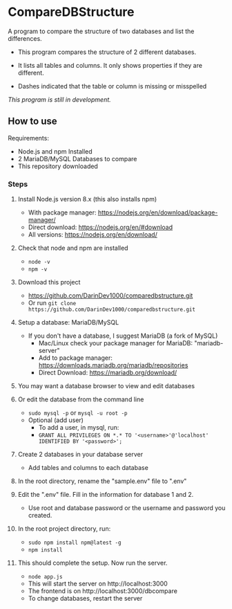 # CompareDBStructure

A program to compare the structure of two databases and list the differences.


  * This program compares the structure of 2 different databases.

  * It lists all tables and columns.  It only shows properties if they are different.

  * Dashes indicated that the table or column is missing or misspelled

*This program is still in development.*

## How to use

Requirements:

* Node.js and npm Installed
* 2 MariaDB/MySQL Databases to compare
* This repository downloaded

### Steps

1. Install Node.js version 8.x (this also installs npm)
    * With package manager: https://nodejs.org/en/download/package-manager/
    * Direct download: https://nodejs.org/en/#download
    * All versions: https://nodejs.org/en/download/

2. Check that node and npm are installed
    * `node -v`
    * `npm -v`

3. Download this project
    * https://github.com/DarinDev1000/comparedbstructure.git
    * Or run  `git clone https://github.com/DarinDev1000/comparedbstructure.git`

4. Setup a database: MariaDB/MySQL
    * If you don't have a database, I suggest MariaDB (a fork of MySQL)
        * Mac/Linux check your package manager for MariaDB: "mariadb-server"
        * Add to package manager: https://downloads.mariadb.org/mariadb/repositories
        * Direct Download: https://mariadb.org/download/

5. You may want a database browser to view and edit databases

6. Or edit the database from the command line
    * `sudo mysql -p` or `mysql -u root -p`
    * Optional (add user)
        * To add a user, in mysql, run:
        * `GRANT ALL PRIVILEGES ON *.* TO '<username>'@'localhost' IDENTIFIED BY '<password>';`

7. Create 2 databases in your database server
    * Add tables and columns to each database

8. In the root directory, rename the "sample.env" file to ".env"

9. Edit the ".env" file. Fill in the information for database 1 and 2.
    * Use root and database password or the username and password you created.

10. In the root project directory, run:
    * `sudo npm install npm@latest -g`
    * `npm install`

11. This should complete the setup. Now run the server.
    * `node app.js`
    * This will start the server on http://localhost:3000
    * The frontend is on http://localhost:3000/dbcompare
    * To change databases, restart the server